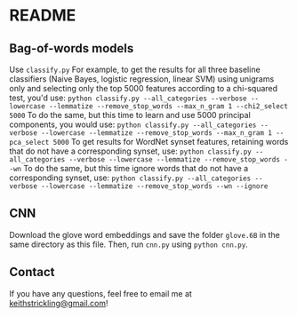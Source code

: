 # README

## Bag-of-words models
Use `classify.py`
For example, to get the results for all three baseline classifiers (Naive Bayes, logistic regression, linear SVM) using unigrams only and selecting only the top 5000 features according to a chi-squared test, you'd use:
`python classify.py --all_categories --verbose --lowercase --lemmatize --remove_stop_words --max_n_gram 1 --chi2_select 5000`
To do the same, but this time to learn and use 5000 principal components, you would use:
`python classify.py --all_categories --verbose --lowercase --lemmatize --remove_stop_words --max_n_gram 1 --pca_select 5000`
To get results for WordNet synset features, retaining words that do not have a corresponding synset, use:
`python classify.py --all_categories --verbose --lowercase --lemmatize --remove_stop_words --wn`
To do the same, but this time ignore words that do not have a corresponding synset, use:
`python classify.py --all_categories --verbose --lowercase --lemmatize --remove_stop_words --wn --ignore`

## CNN
Download the glove word embeddings and save the folder `glove.6B` in the same directory as this file.
Then, run `cnn.py` using `python cnn.py`.

## Contact
If you have any questions, feel free to email me at keithstrickling@gmail.com!
